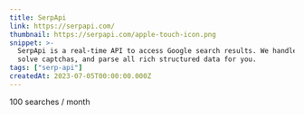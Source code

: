 ```yaml
---
title: SerpApi
link: https://serpapi.com/
thumbnail: https://serpapi.com/apple-touch-icon.png
snippet: >-
  SerpApi is a real-time API to access Google search results. We handle proxies,
  solve captchas, and parse all rich structured data for you.
tags: ["serp-api"]
createdAt: 2023-07-05T00:00:00.000Z
---
```

100 searches / month
